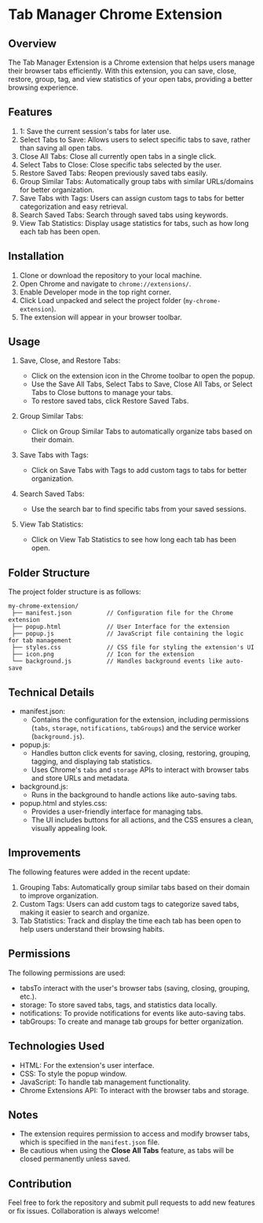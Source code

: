# Tab Manager Chrome Extension

## Overview
The Tab Manager Extension is a Chrome extension that helps users manage their browser tabs efficiently. With this extension, you can save, close, restore, group, tag, and view statistics of your open tabs, providing a better browsing experience.

## Features
1. 1: Save the current session's tabs for later use.
2. Select Tabs to Save: Allows users to select specific tabs to save, rather than saving all open tabs.
3. Close All Tabs: Close all currently open tabs in a single click.
4. Select Tabs to Close: Close specific tabs selected by the user.
5. Restore Saved Tabs: Reopen previously saved tabs easily.
6. Group Similar Tabs: Automatically group tabs with similar URLs/domains for better organization.
7. Save Tabs with Tags: Users can assign custom tags to tabs for better categorization and easy retrieval.
8. Search Saved Tabs: Search through saved tabs using keywords.
9. View Tab Statistics: Display usage statistics for tabs, such as how long each tab has been open.

## Installation
1. Clone or download the repository to your local machine.
2. Open Chrome and navigate to `chrome://extensions/`.
3. Enable Developer mode in the top right corner.
4. Click Load unpacked and select the project folder (`my-chrome-extension`).
5. The extension will appear in your browser toolbar.

## Usage
1. Save, Close, and Restore Tabs:
   - Click on the extension icon in the Chrome toolbar to open the popup.
   - Use the Save All Tabs, Select Tabs to Save, Close All Tabs, or Select Tabs to Close buttons to manage your tabs.
   - To restore saved tabs, click Restore Saved Tabs.

2. Group Similar Tabs:
   - Click on Group Similar Tabs to automatically organize tabs based on their domain.

3. Save Tabs with Tags:
   - Click on Save Tabs with Tags to add custom tags to tabs for better organization.

4. Search Saved Tabs:
   - Use the search bar to find specific tabs from your saved sessions.

5. View Tab Statistics:
   - Click on View Tab Statistics to see how long each tab has been open.

## Folder Structure
The project folder structure is as follows:
```
my-chrome-extension/
 ├── manifest.json          // Configuration file for the Chrome extension
 ├── popup.html             // User Interface for the extension
 ├── popup.js               // JavaScript file containing the logic for tab management
 ├── styles.css             // CSS file for styling the extension's UI
 ├── icon.png               // Icon for the extension
 └── background.js          // Handles background events like auto-save
```

## Technical Details
- manifest.json:
  - Contains the configuration for the extension, including permissions (`tabs`, `storage`, `notifications`, `tabGroups`) and the service worker (`background.js`).
- popup.js:
  - Handles button click events for saving, closing, restoring, grouping, tagging, and displaying tab statistics.
  - Uses Chrome's `tabs` and `storage` APIs to interact with browser tabs and store URLs and metadata.
- background.js:
  - Runs in the background to handle actions like auto-saving tabs.
- popup.html and styles.css:
  - Provides a user-friendly interface for managing tabs.
  - The UI includes buttons for all actions, and the CSS ensures a clean, visually appealing look.

## Improvements
The following features were added in the recent update:
1. Grouping Tabs: Automatically group similar tabs based on their domain to improve organization.
2. Custom Tags: Users can add custom tags to categorize saved tabs, making it easier to search and organize.
3. Tab Statistics: Track and display the time each tab has been open to help users understand their browsing habits.

## Permissions
The following permissions are used:
- tabsTo interact with the user's browser tabs (saving, closing, grouping, etc.).
- storage: To store saved tabs, tags, and statistics data locally.
- notifications: To provide notifications for events like auto-saving tabs.
- tabGroups: To create and manage tab groups for better organization.

## Technologies Used
- HTML: For the extension's user interface.
- CSS: To style the popup window.
- JavaScript: To handle tab management functionality.
- Chrome Extensions API: To interact with the browser tabs and storage.

## Notes
- The extension requires permission to access and modify browser tabs, which is specified in the `manifest.json` file.
- Be cautious when using the **Close All Tabs** feature, as tabs will be closed permanently unless saved.

## Contribution
Feel free to fork the repository and submit pull requests to add new features or fix issues. Collaboration is always welcome!
